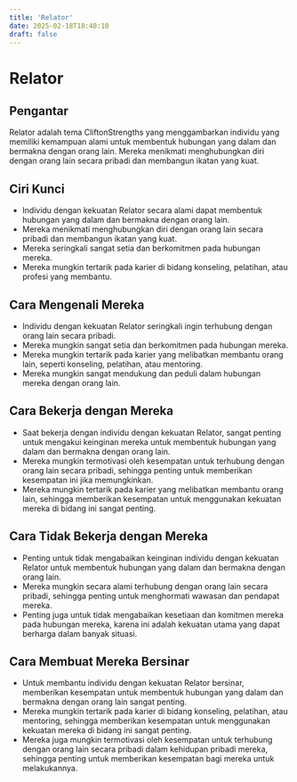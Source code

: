 ```yaml
---
title: 'Relator'
date: 2025-02-18T18:40:10
draft: false
---
```


# Relator

## Pengantar

Relator adalah tema CliftonStrengths yang menggambarkan individu yang memiliki kemampuan alami untuk membentuk hubungan yang dalam dan bermakna dengan orang lain. Mereka menikmati menghubungkan diri dengan orang lain secara pribadi dan membangun ikatan yang kuat.

## Ciri Kunci

- Individu dengan kekuatan Relator secara alami dapat membentuk hubungan yang dalam dan bermakna dengan orang lain.
- Mereka menikmati menghubungkan diri dengan orang lain secara pribadi dan membangun ikatan yang kuat.
- Mereka seringkali sangat setia dan berkomitmen pada hubungan mereka.
- Mereka mungkin tertarik pada karier di bidang konseling, pelatihan, atau profesi yang membantu.

## Cara Mengenali Mereka

- Individu dengan kekuatan Relator seringkali ingin terhubung dengan orang lain secara pribadi.
- Mereka mungkin sangat setia dan berkomitmen pada hubungan mereka.
- Mereka mungkin tertarik pada karier yang melibatkan membantu orang lain, seperti konseling, pelatihan, atau mentoring.
- Mereka mungkin sangat mendukung dan peduli dalam hubungan mereka dengan orang lain.

## Cara Bekerja dengan Mereka

- Saat bekerja dengan individu dengan kekuatan Relator, sangat penting untuk mengakui keinginan mereka untuk membentuk hubungan yang dalam dan bermakna dengan orang lain.
- Mereka mungkin termotivasi oleh kesempatan untuk terhubung dengan orang lain secara pribadi, sehingga penting untuk memberikan kesempatan ini jika memungkinkan.
- Mereka mungkin tertarik pada karier yang melibatkan membantu orang lain, sehingga memberikan kesempatan untuk menggunakan kekuatan mereka di bidang ini sangat penting.

## Cara Tidak Bekerja dengan Mereka

- Penting untuk tidak mengabaikan keinginan individu dengan kekuatan Relator untuk membentuk hubungan yang dalam dan bermakna dengan orang lain.
- Mereka mungkin secara alami terhubung dengan orang lain secara pribadi, sehingga penting untuk menghormati wawasan dan pendapat mereka.
- Penting juga untuk tidak mengabaikan kesetiaan dan komitmen mereka pada hubungan mereka, karena ini adalah kekuatan utama yang dapat berharga dalam banyak situasi.

## Cara Membuat Mereka Bersinar

- Untuk membantu individu dengan kekuatan Relator bersinar, memberikan kesempatan untuk membentuk hubungan yang dalam dan bermakna dengan orang lain sangat penting.
- Mereka mungkin tertarik pada karier di bidang konseling, pelatihan, atau mentoring, sehingga memberikan kesempatan untuk menggunakan kekuatan mereka di bidang ini sangat penting.
- Mereka juga mungkin termotivasi oleh kesempatan untuk terhubung dengan orang lain secara pribadi dalam kehidupan pribadi mereka, sehingga penting untuk memberikan kesempatan bagi mereka untuk melakukannya.
